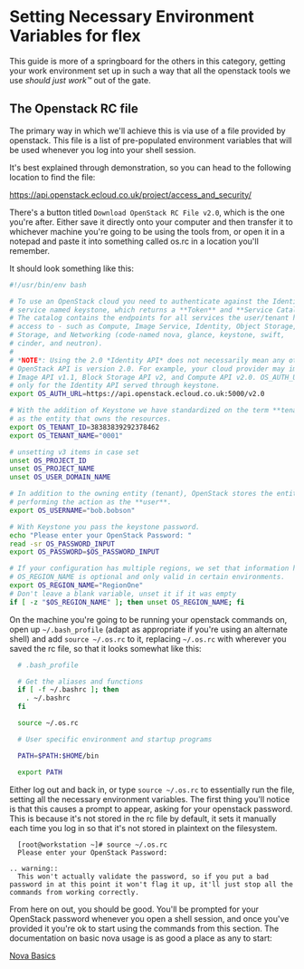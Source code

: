 # Setting Necessary Environment Variables for flex

This guide is more of a springboard for the others in this category, getting your work environment set up in such a way that all the openstack tools we use *should just work™*  out of the gate.

## The Openstack RC file

The primary way in which we'll achieve this is via use of a file provided by openstack. This file is a list of pre-populated environment variables that will be used whenever you log into your shell session.

It's best explained through demonstration, so you can head to the following location to find the file:

<https://api.openstack.ecloud.co.uk/project/access_and_security/>

There's a button titled `Download OpenStack RC File v2.0`, which is the one you're after. Either save it directly onto your computer and then transfer it to whichever machine you're going to be using the tools from, or open it in a notepad and paste it into something called os.rc in a location you'll remember.

It should look something like this:

```bash
#!/usr/bin/env bash

# To use an OpenStack cloud you need to authenticate against the Identity
# service named keystone, which returns a **Token** and **Service Catalog**.
# The catalog contains the endpoints for all services the user/tenant has
# access to - such as Compute, Image Service, Identity, Object Storage, Block
# Storage, and Networking (code-named nova, glance, keystone, swift,
# cinder, and neutron).
#
# *NOTE*: Using the 2.0 *Identity API* does not necessarily mean any other
# OpenStack API is version 2.0. For example, your cloud provider may implement
# Image API v1.1, Block Storage API v2, and Compute API v2.0. OS_AUTH_URL is
# only for the Identity API served through keystone.
export OS_AUTH_URL=https://api.openstack.ecloud.co.uk:5000/v2.0

# With the addition of Keystone we have standardized on the term **tenant**
# as the entity that owns the resources.
export OS_TENANT_ID=38383839292378462
export OS_TENANT_NAME="0001"

# unsetting v3 items in case set
unset OS_PROJECT_ID
unset OS_PROJECT_NAME
unset OS_USER_DOMAIN_NAME

# In addition to the owning entity (tenant), OpenStack stores the entity
# performing the action as the **user**.
export OS_USERNAME="bob.bobson"

# With Keystone you pass the keystone password.
echo "Please enter your OpenStack Password: "
read -sr OS_PASSWORD_INPUT
export OS_PASSWORD=$OS_PASSWORD_INPUT

# If your configuration has multiple regions, we set that information here.
# OS_REGION_NAME is optional and only valid in certain environments.
export OS_REGION_NAME="RegionOne"
# Don't leave a blank variable, unset it if it was empty
if [ -z "$OS_REGION_NAME" ]; then unset OS_REGION_NAME; fi
```

On the machine you're going to be running your openstack commands on, open up `~/.bash_profile` (adapt as appropriate if you're using an alternate shell) and add `source ~/.os.rc` to it, replacing `~/.os.rc` with wherever you saved the rc file, so that it looks somewhat like this:

```bash
  # .bash_profile

  # Get the aliases and functions
  if [ -f ~/.bashrc ]; then
  	. ~/.bashrc
  fi

  source ~/.os.rc

  # User specific environment and startup programs

  PATH=$PATH:$HOME/bin

  export PATH
```

Either log out and back in, or type `source ~/.os.rc` to essentially run the file, setting all the necessary environment variables. The first thing you'll notice is that this causes a prompt to appear, asking for your openstack password. This is because it's not stored in the rc file by default, it sets it manually each time you log in so that it's not stored in plaintext on the filesystem.

```console
  [root@workstation ~]# source ~/.os.rc
  Please enter your OpenStack Password:
```

```eval_rst
.. warning::
  This won't actually validate the password, so if you put a bad password in at this point it won't flag it up, it'll just stop all the commands from working correctly.
```

From here on out, you should be good. You'll be prompted for your OpenStack password whenever you open a shell session, and once you've provided it you're ok to start using the commands from this section. The documentation on basic nova usage is as good a place as any to start:

[Nova Basics](/flex/nova/basic.html)
